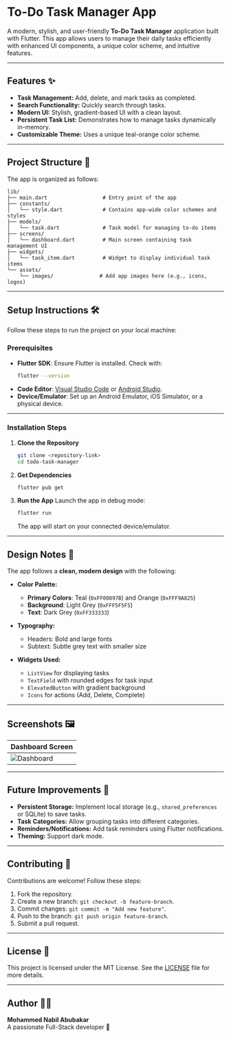 # To-Do Task Manager App

A modern, stylish, and user-friendly **To-Do Task Manager** application built with Flutter. This app allows users to manage their daily tasks efficiently with enhanced UI components, a unique color scheme, and intuitive features.

---

## Features ✨

- **Task Management:** Add, delete, and mark tasks as completed.
- **Search Functionality:** Quickly search through tasks.
- **Modern UI:** Stylish, gradient-based UI with a clean layout.
- **Persistent Task List:** Demonstrates how to manage tasks dynamically in-memory.
- **Customizable Theme:** Uses a unique teal-orange color scheme.

---

## Project Structure 📁

The app is organized as follows:

```plaintext
lib/
├── main.dart                  # Entry point of the app
├── constants/
│   └── style.dart             # Contains app-wide color schemes and styles
├── models/
│   └── task.dart              # Task model for managing to-do items
├── screens/
│   └── dashboard.dart         # Main screen containing task management UI
├── widgets/
│   └── task_item.dart         # Widget to display individual task items
└── assets/
    └── images/               # Add app images here (e.g., icons, logos)
```

---

## Setup Instructions 🛠️

Follow these steps to run the project on your local machine:

### Prerequisites

- **Flutter SDK**: Ensure Flutter is installed. Check with:
  ```bash
  flutter --version
  ```
- **Code Editor**: [Visual Studio Code](https://code.visualstudio.com/) or [Android Studio](https://developer.android.com/studio).
- **Device/Emulator**: Set up an Android Emulator, iOS Simulator, or a physical device.

---

### Installation Steps

1. **Clone the Repository**
   ```bash
   git clone <repository-link>
   cd todo-task-manager
   ```

2. **Get Dependencies**
   ```bash
   flutter pub get
   ```

3. **Run the App**
   Launch the app in debug mode:
   ```bash
   flutter run
   ```
   The app will start on your connected device/emulator.

---

## Design Notes 🎨

The app follows a **clean, modern design** with the following:

- **Color Palette:**
  - **Primary Colors**: Teal (`0xFF00897B`) and Orange (`0xFFF9A825`)
  - **Background**: Light Grey (`0xFFF5F5F5`)
  - **Text**: Dark Grey (`0xFF333333`)

- **Typography:**
  - Headers: Bold and large fonts
  - Subtext: Subtle grey text with smaller size

- **Widgets Used:**
  - `ListView` for displaying tasks
  - `TextField` with rounded edges for task input
  - `ElevatedButton` with gradient background
  - `Icons` for actions (Add, Delete, Complete)

---

## Screenshots 🖼️

| Dashboard Screen            |
|-----------------------------|
| ![Dashboard](assets/images/dashboard.png) |

---

## Future Improvements 🚀

- **Persistent Storage:** Implement local storage (e.g., `shared_preferences` or SQLite) to save tasks.
- **Task Categories:** Allow grouping tasks into different categories.
- **Reminders/Notifications:** Add task reminders using Flutter notifications.
- **Theming:** Support dark mode.

---

## Contributing 🤝

Contributions are welcome! Follow these steps:

1. Fork the repository.
2. Create a new branch: `git checkout -b feature-branch`.
3. Commit changes: `git commit -m "Add new feature"`.
4. Push to the branch: `git push origin feature-branch`.
5. Submit a pull request.

---

## License 📜

This project is licensed under the MIT License. See the [LICENSE](LICENSE) file for more details.

---

## Author 👨‍💻

**Mohammed Nabil Abubakar**  
A passionate Full-Stack developer 🚀  
